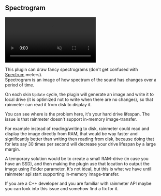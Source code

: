 ## Spectrogram

<div><video src="\docs\examples\resources\spectrogram.mp4" autoplay loop muted title="spectrogram"></video></div>

This plugin can draw fancy spectrograms (don't get confused with [Spectrum](/docs/examples/spectrum.md) meters).<br/>
Spectrogram is an image of how spectrum of the sound has changes over a period of time.

On each skin `Update` cycle, the plugin will generate an image and write it to local drive (it is optimized not to write when there are no changes), so that rainmeter can read it from disk to display it.

You can see where is the problem here, it's your hard drive lifespan. The issue is that rainmeter doesn't support in-memory image-transfer.

For example instead of reading/writing to disk, rainmeter could read and display the image directly from RAM, that would be way faster and significantly better than writing then reading from disk, because doing that for lets say 30 times per second will decrease your drive lifespan by a large margin.

A temporary solution would be to create a small RAM-drive (in case you have an SSD), and then making the plugin use that location to output the image using [Folder](/docs/handler-types/spectrogram?id=folder) parameter. It's not ideal, but this is what we have until rainmeter api start supporting in-memory image-transfer.

If you are a C++ developer and you are familiar with rainmeter API maybe you can look into this issue and somehow find a fix for it.
